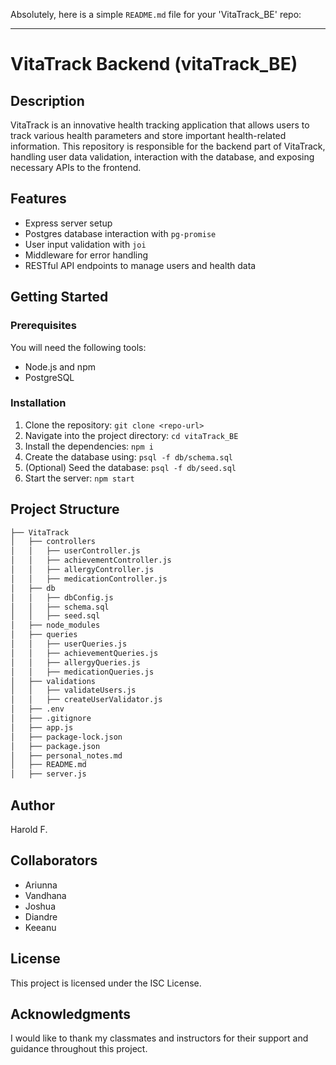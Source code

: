 Absolutely, here is a simple `README.md` file for your 'VitaTrack_BE' repo:

---

# VitaTrack Backend (vitaTrack_BE)

## Description

VitaTrack is an innovative health tracking application that allows users to track various health parameters and store important health-related information. This repository is responsible for the backend part of VitaTrack, handling user data validation, interaction with the database, and exposing necessary APIs to the frontend.

## Features

- Express server setup
- Postgres database interaction with `pg-promise`
- User input validation with `joi`
- Middleware for error handling
- RESTful API endpoints to manage users and health data

## Getting Started

### Prerequisites

You will need the following tools:

- Node.js and npm
- PostgreSQL

### Installation

1. Clone the repository: `git clone <repo-url>`
2. Navigate into the project directory: `cd vitaTrack_BE`
3. Install the dependencies: `npm i`
4. Create the database using: `psql -f db/schema.sql`
5. (Optional) Seed the database: `psql -f db/seed.sql`
6. Start the server: `npm start`

## Project Structure

```bash
├── VitaTrack
│   ├── controllers
│   │   ├── userController.js
│   │   ├── achievementController.js
│   │   ├── allergyController.js
│   │   ├── medicationController.js
│   ├── db
│   │   ├── dbConfig.js
│   │   ├── schema.sql
│   │   ├── seed.sql
│   ├── node_modules
│   ├── queries
│   │   ├── userQueries.js
│   │   ├── achievementQueries.js
│   │   ├── allergyQueries.js
│   │   ├── medicationQueries.js
│   ├── validations
│   │   ├── validateUsers.js
│   │   ├── createUserValidator.js
│   ├── .env
│   ├── .gitignore
│   ├── app.js
│   ├── package-lock.json
│   ├── package.json
│   ├── personal_notes.md
│   ├── README.md
│   ├── server.js
```

## Author

Harold F.

## Collaborators

- Ariunna
- Vandhana
- Joshua
- Diandre
- Keeanu

## License

This project is licensed under the ISC License.

## Acknowledgments

I would like to thank my classmates and instructors for their support and guidance throughout this project.
